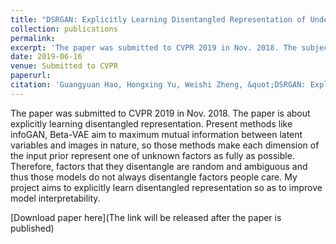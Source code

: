 ```yaml
---
title: "DSRGAN: Explicitly Learning Disentangled Representation of Underlying Structure and Rendering for Image Generation without Tuple Supervision"
collection: publications
permalink: 
excerpt: 'The paper was submitted to CVPR 2019 in Nov. 2018. The subject of paper is to learn disentangled representation  explicitly so as to improve model interpretability. Present methods like infoGAN, Beta-VAE aim to maximize mutual information between latent variables and images in nature.so those methods make each dimension of the input prior represent one of unknown factors as fully as possible. Therefore, factors that they disentangle are random and ambiguous and thus those models do not always disentangle factors people care.'
date: 2019-06-16
venue: Submitted to CVPR
paperurl: 
citation: 'Guangyuan Hao, Hongxing Yu, Weishi Zheng, &quot;DSRGAN: Explicitly Learning Disentangled Representation of Underlying Structure and Rendering for Image Generation without Tuple Supervision &quot; <i>Submitted to CVPR</i>, 2019.'
---
```

The paper was submitted to CVPR 2019 in Nov. 2018. The paper is about explicitly learning disentangled representation. Present methods like infoGAN, Beta-VAE aim to maximum mutual information between latent variables and images in nature, so those methods make each dimension of the input prior represent one of unknown factors as fully as possible. Therefore, factors that they disentangle are random and ambiguous and thus those models do not always disentangle factors people care. My project aims to explicitly learn disentangled representation so as to improve model interpretability.

[Download paper here](The link will be released after the paper is published)
